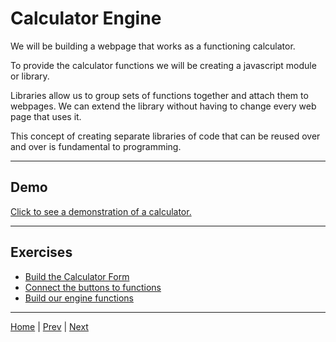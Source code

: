 # Calculator Engine #

We will be building a webpage that works as a functioning calculator.

To provide the calculator functions we will be creating a javascript module or library.

Libraries allow us to group sets of functions together and attach them to
webpages. We can extend the library without having to change every web page that
uses it.

This concept of creating separate libraries of code that can be reused over and over
is fundamental to programming.

---

## Demo

[Click to see a demonstration of a calculator.](http://calculator.code10k.com/)

---

## Exercises ##

- [Build the Calculator Form](1)
- [Connect the buttons to functions](2)
- [Build our engine functions](3)

---

[Home](/) | [Prev](/4-magic-eight-ball) | [Next](/6-journal/)
